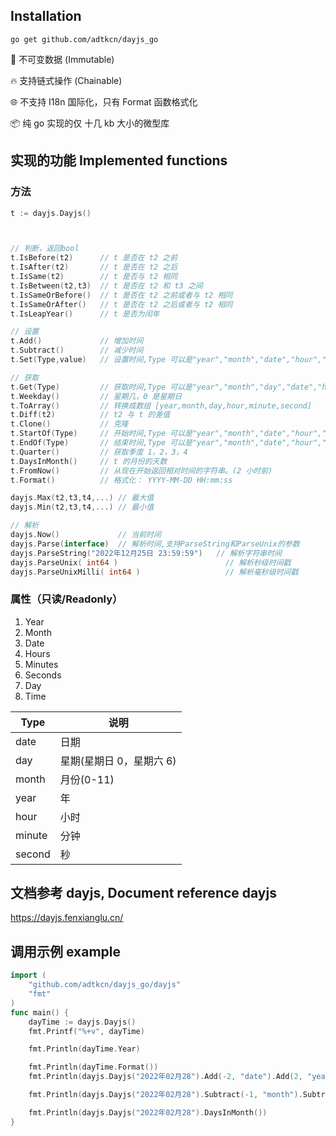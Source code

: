 ## Installation

```
go get github.com/adtkcn/dayjs_go
```

💪 不可变数据 (Immutable)

🔥 支持链式操作 (Chainable)

🌐 不支持 I18n 国际化，只有 Format 函数格式化

📦 纯 go 实现的仅 十几 kb 大小的微型库

## 实现的功能 Implemented functions

### 方法

```go
t := dayjs.Dayjs()
```

```go


// 判断，返回bool
t.IsBefore(t2) 		// t 是否在 t2 之前
t.IsAfter(t2) 		// t 是否在 t2 之后
t.IsSame(t2) 		// t 是否与 t2 相同
t.IsBetween(t2,t3)  // t 是否在 t2 和 t3 之间
t.IsSameOrBefore() 	// t 是否在 t2 之前或者与 t2 相同
t.IsSameOrAfter() 	// t 是否在 t2 之后或者与 t2 相同
t.IsLeapYear() 		// t 是否为闰年

// 设置
t.Add()		 		// 增加时间
t.Subtract() 		// 减少时间
t.Set(Type,value) 	// 设置时间,Type 可以是"year","month","date","hour","minute","second"

// 获取
t.Get(Type) 		// 获取时间,Type 可以是"year","month","day","date","hour","minute","second"
t.Weekday() 		// 星期几，0 是星期日
t.ToArray() 		// 转换成数组 [year,month,day,hour,minute,second]
t.Diff(t2) 			// t2 与 t 的差值
t.Clone() 			// 克隆
t.StartOf(Type) 	// 开始时间,Type 可以是"year","month","date","hour","minute","second"
t.EndOf(Type) 		// 结束时间,Type 可以是"year","month","date","hour","minute","second"
t.Quarter() 		// 获取季度 1，2，3，4
t.DaysInMonth() 	// t 的月份的天数
t.FromNow() 		// 从现在开始返回相对时间的字符串。(2 小时前)
t.Format() 			// 格式化： YYYY-MM-DD HH:mm:ss

dayjs.Max(t2,t3,t4,...) // 最大值
dayjs.Min(t2,t3,t4,...) // 最小值

// 解析
dayjs.Now() 			// 当前时间
dayjs.Parse(interface) 	// 解析时间,支持ParseString和ParseUnix的参数
dayjs.ParseString("2022年12月25日 23:59:59") 	// 解析字符串时间
dayjs.ParseUnix( int64 ) 						// 解析秒级时间戳
dayjs.ParseUnixMilli( int64 ) 					// 解析毫秒级时间戳

```

### 属性（只读/Readonly）

1. Year
2. Month
3. Date
4. Hours
5. Minutes
6. Seconds
7. Day
8. Time

| Type   | 说明                     |
| ------ | ------------------------ |
| date   | 日期                     |
| day    | 星期(星期日 0，星期六 6) |
| month  | 月份(0-11)               |
| year   | 年                       |
| hour   | 小时                     |
| minute | 分钟                     |
| second | 秒                       |

## 文档参考 dayjs, Document reference dayjs

https://dayjs.fenxianglu.cn/

## 调用示例 example

```go
import (
	"github.com/adtkcn/dayjs_go/dayjs"
	"fmt"
)
func main() {
	dayTime := dayjs.Dayjs()
	fmt.Printf("%+v", dayTime)

	fmt.Println(dayTime.Year)

	fmt.Println(dayTime.Format())
	fmt.Println(dayjs.Dayjs("2022年02月28").Add(-2, "date").Add(2, "year").Add(2, "month").Format("YYYY年MM月DD HH时mm分ss秒"))

	fmt.Println(dayjs.Dayjs("2022年02月28").Subtract(-1, "month").Subtract(2, "hour").Format("YYYY-MM-DD HH-mm-ss"))

	fmt.Println(dayjs.Dayjs("2022年02月28").DaysInMonth())
}

```
